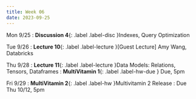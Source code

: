 ```yaml
---
title: Week 06
date: 2023-09-25
---
```


Mon 9/25
: **Discussion 4**{: .label .label-disc }Indexes, Query Optimization

Tue 9/26
: **Lecture 10**{: .label .label-lecture }\[Guest Lecture\] Amy Wang, Databricks

Thu 9/28
: **Lecture 11**{: .label .label-lecture }Data Models: Relations, Tensors, Dataframes
: **MultiVitamin 1**{: .label .label-hw-due } Due, 5pm

Fri 9/29
: **MultiVitamin 2**{: .label .label-hw }Multivitamin 2 Release
  : Due Thu 10/12, 5pm
